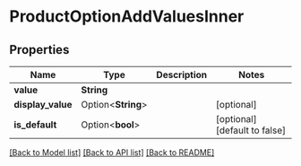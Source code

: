 # ProductOptionAddValuesInner

## Properties

Name | Type | Description | Notes
------------ | ------------- | ------------- | -------------
**value** | **String** |  | 
**display_value** | Option<**String**> |  | [optional]
**is_default** | Option<**bool**> |  | [optional][default to false]

[[Back to Model list]](../README.md#documentation-for-models) [[Back to API list]](../README.md#documentation-for-api-endpoints) [[Back to README]](../README.md)


